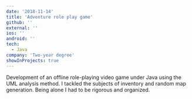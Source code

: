 ```yaml
---
date: '2018-11-14'
title: 'Adventure role play game'
github: ''
external: ''
ios: ''
android: ''
tech:
  - Java
company: 'Two-year degree'
showInProjects: true
---
```


Development of an offline role-playing video game under Java using the UML analysis method. I tackled the subjects of inventory and random map generation. Being alone I had to be rigorous and organized.
